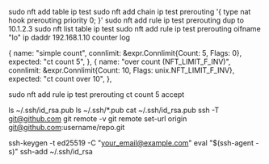 sudo nft add table ip test
sudo nft add chain ip test prerouting '{ type nat hook prerouting priority 0; }'
sudo nft add rule ip test prerouting dup to 10.1.2.3
sudo nft list table ip test
sudo nft add rule ip test prerouting oifname "lo" ip daddr 192.168.1.10 counter log




{
			name:      "simple count",
			connlimit: &expr.Connlimit{Count: 5, Flags: 0},
			expected:  "ct count 5",
		},
		{
			name:      "over count (NFT_LIMIT_F_INV)",
			connlimit: &expr.Connlimit{Count: 10, Flags: unix.NFT_LIMIT_F_INV},
			expected:  "ct count over 10",
		},


  sudo nft add rule ip test prerouting ct count 5 accept


ls ~/.ssh/id_rsa.pub
ls ~/.ssh/*.pub
cat ~/.ssh/id_rsa.pub
ssh -T git@github.com
git remote -v
git remote set-url origin git@github.com:username/repo.git


ssh-keygen -t ed25519 -C "your_email@example.com"
eval "$(ssh-agent -s)"
ssh-add ~/.ssh/id_rsa










